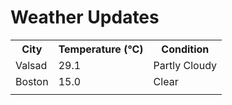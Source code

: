 # Weather Updates

<!-- WEATHER-UPDATE-START -->
<table><tr><th>City</th><th>Temperature (°C)</th><th>Condition</th></tr><tr><td>Valsad</td><td>29.1</td><td>Partly Cloudy</td></tr><tr><td>Boston</td><td>15.0</td><td>Clear</td></tr><tr><td></td><td></td><td></td></tr></table>
<!-- WEATHER-UPDATE-END -->
